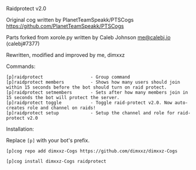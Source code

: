 Raidprotect v2.0

Original cog written by PlanetTeamSpeakk/PTSCogs https://github.com/PlanetTeamSpeakk/PTSCogs

Parts forked from xorole.py written by Caleb Johnson <me@calebj.io> (calebj#7377)

Rewritten, modified and improved by me, dimxxz

Commands:

```
[p]raidprotect					- Group command
[p]raidprotect members			- Shows how many users should join within 15 seconds before the bot should turn on raid protect.
[p]raidprotect setmembers		- Sets after how many members join in 15 seconds the bot will protect the server. 
[p]raidprotect toggle			- Toggle raid-protect v2.0. Now auto-creates role and channel on raids!
[p]raidprotect setup			- Setup the channel and role for raid-protect v2.0
```


Installation:

Replace `[p]` with your bot's prefix.
```
[p]cog repo add dimxxz-Cogs https://github.com/dimxxz/dimxxz-Cogs
```
```
[p]cog install dimxxz-Cogs raidprotect
```
